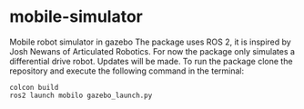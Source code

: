 # mobile-simulator
Mobile robot simulator in gazebo
The package uses ROS 2, it is inspired by Josh Newans of Articulated Robotics.
For now the package only simulates a differential drive robot.
Updates will be made.
To run the package clone the repository and execute the following command in the terminal:
```
colcon build
ros2 launch mobilo gazebo_launch.py
```
